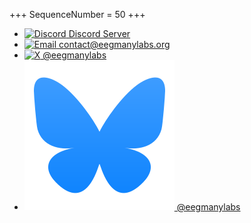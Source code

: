 +++
SequenceNumber = 50
+++

* [![Discord](/assets/images/discord_logo.png 'Discord Server') Discord Server](https://discord.gg/kKNtue4AW7)
* [![Email](/assets/images/email_logo.png 'Email us') contact@eegmanylabs.org](mailto:contact@eegmanylabs.org)
* [![X](/assets/images/x_logo.png 'Follow us on X') @eegmanylabs](https://twitter.com/eegmanylabs)
* [![Bluesky](/assets/images/bluesky_logo.png 'Follow us on Bluesky') @eegmanylabs](https://bsky.app/profile/eegmanylabs.bsky.social)
